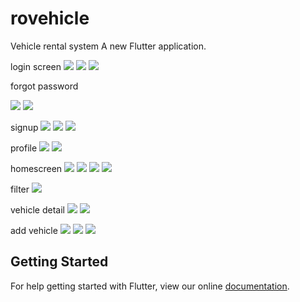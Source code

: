 # rovehicle

Vehicle rental system
A new Flutter application.

login screen
![](https://user-images.githubusercontent.com/40058345/74683518-37988f00-51ef-11ea-8162-632bd985c068.jpg)
![](https://user-images.githubusercontent.com/40058345/74683518-37988f00-51ef-11ea-8162-632bd985c068.jpg)
![](https://user-images.githubusercontent.com/40058345/74683535-497a3200-51ef-11ea-9a6e-dc9a6945b69c.jpg)

forgot password

![](https://user-images.githubusercontent.com/40058345/74683565-6151b600-51ef-11ea-9346-7892be67cd82.jpg)
![](https://user-images.githubusercontent.com/40058345/74683615-8c3c0a00-51ef-11ea-9f99-0c7eb29ca3f6.jpg)

signup
![](https://user-images.githubusercontent.com/40058345/74683644-9f4eda00-51ef-11ea-9402-400647c4c771.jpg)
![](https://user-images.githubusercontent.com/40058345/74683647-a1189d80-51ef-11ea-9230-5cbce7b5ae98.jpg)
![](https://user-images.githubusercontent.com/40058345/74683645-a0800700-51ef-11ea-95fe-b3145cc4039a.jpg)

profile
![](https://user-images.githubusercontent.com/40058345/74683718-d1603c00-51ef-11ea-83f3-5dc441bfa157.jpg)
![](https://user-images.githubusercontent.com/40058345/74683716-cf967880-51ef-11ea-9869-6e2368731346.jpg)

homescreen
![](https://user-images.githubusercontent.com/40058345/74683859-361b9680-51f0-11ea-8645-5f4218b65493.jpg)
![](https://user-images.githubusercontent.com/40058345/74683864-374cc380-51f0-11ea-98d8-c280dae0581b.jpg)
![](https://user-images.githubusercontent.com/40058345/74683867-37e55a00-51f0-11ea-82d1-345a4a79dd48.jpg)
![](https://user-images.githubusercontent.com/40058345/74683869-37e55a00-51f0-11ea-83c1-6dd88696338e.jpg)

filter 
![](https://user-images.githubusercontent.com/40058345/74683904-564b5580-51f0-11ea-9271-949301cab710.jpg)

vehicle detail
![](https://user-images.githubusercontent.com/40058345/74684014-a7f3e000-51f0-11ea-9221-ba6338bc9fad.jpg)
![](https://user-images.githubusercontent.com/40058345/74684016-a9bda380-51f0-11ea-8646-75799f450b2f.jpg)

add vehicle
![](https://user-images.githubusercontent.com/40058345/74683794-0cfb0600-51f0-11ea-80bd-942e27f8da2f.jpg)
![](https://user-images.githubusercontent.com/40058345/74683798-0d939c80-51f0-11ea-8290-225a6cde0ffe.jpg)
![](https://user-images.githubusercontent.com/40058345/74683793-0c626f80-51f0-11ea-86fd-a281839964ea.jpg)






## Getting Started

For help getting started with Flutter, view our online
[documentation](https://flutter.io/).

